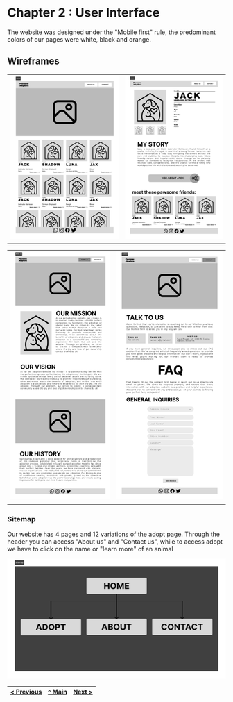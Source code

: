# Chapter 2 : User Interface

The website was designed under the "Mobile first" rule, the predominant colors of our pages were white, black and orange.

## Wireframes

|                                                |                                                  |
| :--------------------------------------------: | :----------------------------------------------: |
| ![Home](docs/UserInterface/wireframe_home.png) | ![Adopt](docs/UserInterface/wireframe_adopt.png) |
|                                                |                                                  |

|                                                         |                                                       |
| :-----------------------------------------------------: | :---------------------------------------------------: |
| ![About Us ](docs/UserInterface/wireframe_about_us.png) | ![Contact ](docs/UserInterface/wireframe_contact.png) |
|                                                         |                                                       |

### Sitemap

Our website has 4 pages and 12 variations of the adopt page. Through the header you can access "About us" and "Contact us", while to access adopt we have to click on the name or "learn more" of an animal

![sitemap](docs/UserInterface/sitemap.png)

| [< Previous](c1.md) | [^ Main](../../../) | [Next >](c3.md) |
| :------------------ | :-----------------: | --------------: |
